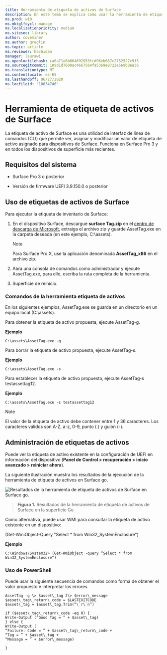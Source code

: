 ```yaml
---
title: Herramienta de etiqueta de activos de Surface
description: En este tema se explica cómo usar la herramienta de etiqueta de activos de Surface.
ms.prod: w10
ms.mktglfcycl: manage
ms.localizationpriority: medium
ms.sitesec: library
author: coveminer
ms.author: greglin
ms.topic: article
ms.reviewer: hachidan
manager: laurawi
ms.openlocfilehash: ca6a71a6b864692953fcd96eb687c2752527c9f5
ms.sourcegitcommit: 109d1d7608ac4667564fa5369e8722e569b8ea36
ms.translationtype: MT
ms.contentlocale: es-ES
ms.lasthandoff: 06/27/2020
ms.locfileid: "10834746"
---
```

# Herramienta de etiqueta de activos de Surface

La etiqueta de activo de Surface es una utilidad de interfaz de línea de comandos (CLI) que permite ver, asignar y modificar un valor de etiqueta de activo asignado para dispositivos de Surface. Funciona en Surface Pro 3 y en todos los dispositivos de superficie más recientes.

##  <a name="system-requirements"></a>Requisitos del sistema

- Surface Pro 3 o posterior

- Versión de firmware UEFI 3.9.150.0 o posterior

##  <a name="using-surface-asset-tag-"></a>Uso de etiquetas de activos de Surface 

Para ejecutar la etiqueta de inventario de Surface:

1.  En el dispositivo Surface, descargue **surface Tag.zip** en el [centro de descarga de Microsoft](https://www.microsoft.com/download/details.aspx?id=46703), extraiga el archivo zip y guarde AssetTag.exe en la carpeta deseada (en este ejemplo, C:\\assets).

    > [!NOTE]
    > Para Surface Pro X, use la aplicación denominada **AssetTag_x86** en el archivo zip. 

2.  Abra una consola de comandos como administrador y ejecute AssetTag.exe, para ello, escriba la ruta completa de la herramienta.

3.  Superficie de reinicio.

###  <a name="asset-tag-tool-commands"></a>Comandos de la herramienta etiqueta de activos   
En los siguientes ejemplos, AssetTag.exe se guarda en un directorio en un equipo local (C:\assets). 

Para obtener la etiqueta de activo propuesta, ejecute AssetTag-g.

**Ejemplo**

   ```
 C:\assets\AssetTag.exe -g
  ```
 
 Para borrar la etiqueta de activo propuesta, ejecute AssetTag-s.
 
 **Ejemplo**
 
   ```
C:\assets\AssetTag.exe -s
  ```
Para establecer la etiqueta de activo propuesta, ejecute AssetTag-s testassettag12.

**Ejemplo**

```
C:\assets\AssetTag.exe -s testassettag12
```

>[!NOTE]
>El valor de la etiqueta de activo debe contener entre 1 y 36 caracteres. Los caracteres válidos son A-Z, a-z, 0-9, punto (.) y guión (-).


##  <a name="managing-asset-tags"></a>Administración de etiquetas de activos

Puede ver la etiqueta de activo existente en la configuración de UEFI en información del dispositivo (**Panel de Control > recuperación > inicio avanzado > reiniciar ahora**).

La siguiente ilustración muestra los resultados de la ejecución de la herramienta de etiqueta de activos en Surface go.

![Resultados de la herramienta de etiqueta de activos de Surface en Surface go.
](images/assettag-fig1.png)

> **Figura 1.** Resultados de la herramienta de etiqueta de activos de Surface en la superficie Go

Como alternativa, puede usar WMI para consultar la etiqueta de activo existente en un dispositivo:

(Get-WmiObject-Query "Select * from Win32_SystemEnclosure")

**Ejemplo**

   ```
C:\Windows\System32> (Get-WmiObject -query “Select * from Win32_SystemEnclosure”)
  ```
  
###  <a name="using-powershell"></a>Uso de PowerShell

Puede usar la siguiente secuencia de comandos como forma de obtener el valor propuesto e interpretar los errores.

 ```
AssetTag -g \> $asset\_tag 2\> $error\_message  
$asset\_tag\_return\_code = $LASTEXITCODE  
$asset\_tag = $asset\_tag.Trim(“\`r\`n”)

if ($asset\_tag\_return\_code -eq 0) {  
Write-Output (“Good Tag = ” + $asset\_tag)  
} else {  
Write-Output (  
“Failure: Code = ” + $asset\_tag\_return\_code +  
“Tag = ” + $asset\_tag +  
“Message = ” + $error\_message)

}
 ```

